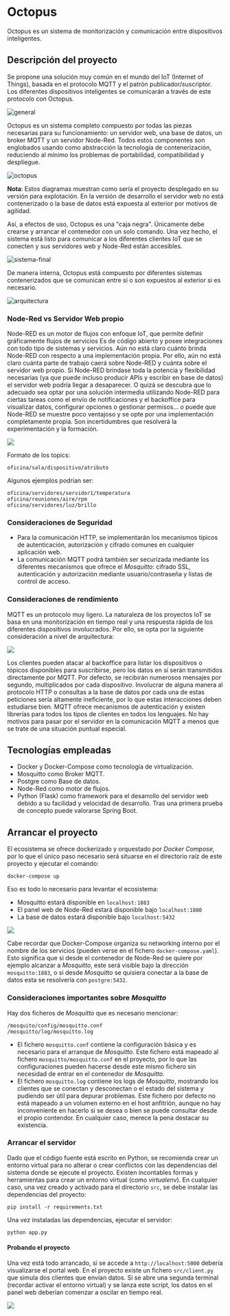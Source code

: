 # Octopus

Octopus es un sistema de monitorización y comunicación entre dispositivos inteligentes.

## Descripción del proyecto

Se propone una solución muy común en el mundo del IoT (Internet of Things), basada en el protocolo MQTT y el patrón publicador/suscriptor. Los diferentes dispositivos inteligentes se comunicarán a través de este protocolo con Octopus.


![general](doc/resources/general.drawio.png)

Octopus es un sistema completo compuesto por todas las piezas necesarias para su funcionamiento: un servidor web, una base de datos, un broker MQTT y un servidor Node-Red. Todos estos componentes son englobados usando como abstracción la tecnología de contenerización, reduciendo al mínimo los problemas de portabilidad, compatibilidad y despliegue.

![octopus](doc/resources/octopus.drawio.png)

**Nota**: Estos diagramas muestran como sería el proyecto desplegado en su versión para explotación. En la versión de desarrollo el servidor web no está contenerizado o la base de datos está expuesta al exterior por motivos de agilidad.

Así, a efectos de uso, Octopus es una "caja negra". Únicamente debe crearse y arrancar el contenedor con un solo comando. Una vez hecho, el sistema está listo para comunicar a los diferentes clientes IoT que se conecten y sus servidores web y Node-Red están accesibles.

![sistema-final](doc/resources/sistema-final.drawio.png)

De manera interna, Octopus está compuesto por diferentes sistemas contenerizados que se comunican entre sí o son expuestos al exterior si es necesario.

![arquitectura](doc/resources/arquitectura.png)

### Node-Red vs Servidor Web propio

Node-RED es un motor de flujos con enfoque IoT, que permite definir gráficamente flujos de servicios Es de código abierto y posee integraciones con todo tipo de sistemas y servicios. Aún no está claro cuánto brinda Node-RED con respecto a una implementación propia. Por ello, aún no está claro cuánta parte de trabajo caerá sobre Node-RED y cuánta sobre el servidor web propio. Si Node-RED brindase toda la potencia y flexibilidad necesarias (ya que puede incluso producir APIs y escribir en base de datos) el servidor web podría llegar a desaparecer. O quizá se descubra que lo adecuado sea optar por una solución intermedia utilizando Node-RED para ciertas tareas como el envío de notificaciones y el backoffice para visualizar datos, configurar opciones o gestionar permisos... o puede que Node-RED se muestre poco ventajoso y se opte por una implementación completamente propia. Son incertidumbres que resolverá la experimentación y la formación.

![](doc/resources/nodered.png)


Formato de los topics:
```
oficina/sala/dispositivo/atributo
```

Algunos ejemplos podrían ser:
```
oficina/servidores/servidor1/temperatura
oficina/reuniones/aire/rpm
oficina/servidores/luz/brillo
```

### Consideraciones de Seguridad

* Para la comunicación HTTP, se implementarán los mecanismos típicos de autenticación, autorización y cifrado comunes en cualquier aplicación web.
* La comunicación MQTT podrá también ser securizada mediante los diferentes mecanismos que ofrece el *Mosquitto*: cifrado SSL, autenticación y autorización mediante usuario/contraseña y listas de control de acceso.

### Consideraciones de rendimiento

MQTT es un protocolo muy ligero. La naturaleza de los proyectos IoT se basa en una monitorización en tiempo real y una respuesta rápida de los diferentes dispositivos involucrados. Por ello, se opta por la siguiente consideración a nivel de arquitectura:

![](doc/resources/interaccion.drawio.png)

Los clientes pueden atacar al backoffice para listar los dispositivos o tópicos disponibles para suscribirse, pero los datos en sí serán transmitidos directamente por MQTT. Por defecto, se recibirán numerosos mensajes por segundo, multiplicados por cada dispositivo. Involucrar de alguna manera al protocolo HTTP o consultas a la base de datos por cada una de estas peticiones sería altamente ineficiente, por lo que estas interacciones deben estudiarse bien. MQTT ofrece mecanismos de autenticación y existen librerías para todos los tipos de clientes en todos los lenguajes. No hay motivos para pasar por el servidor en la comunicación MQTT a menos que se trate de una situación puntual especial.


## Tecnologías empleadas

* Docker y Docker-Compose como tecnología de virtualización.
* Mosquitto como Broker MQTT.
* Postgre como Base de datos.
* Node-Red como motor de flujos.
* Python (Flask) como framework para el desarrollo del servidor web debido a su facilidad y velocidad de desarrollo. Tras una primera prueba de concepto puede valorarse Spring Boot.


## Arrancar el proyecto

El ecosistema se ofrece dockerizado y orquestado por *Docker Compose*, por lo que el único paso necesario será situarse en el directorio raíz de este proyecto y ejecutar el comando:

```
docker-compose up
```

Eso es todo lo necesario para levantar el ecosistema:
* Mosquitto estará disponible en `localhost:1883`
* El panel web de Node-Red estará disponible bajo `localhost:1880`
* La base de datos estará disponible bajo `localhost:5432`

![](doc/resources/compose.png)

Cabe recordar que Docker-Compose organiza su networking interno por el nombre de los servicios (pueden verse en el fichero `docker-compose.yaml`). Esto significa que si desde el contenedor de Node-Red se quiere por ejemplo alcanzar a *Mosquitto*, este será visible bajo la dirección `mosquitto:1883`, o si desde *Mosquitto* se quisiera conectar a la base de datos esta se resolvería con `postgre:5432`.

### Consideraciones importantes sobre *Mosquitto*

Hay dos ficheros de *Mosquitto* que es necesario mencionar:

```
/mosquito/config/mosquitto.conf
/mosquitto/log/mosquitto.log
```
* El fichero `mosquitto.conf` contiene la configuración básica y es necesario para el arranque de *Mosquitto*. Este fichero está mapeado al fichero `mosquitto/mosquitto.conf` en el proyecto, por lo que las configuraciones pueden hacerse desde este mismo fichero sin necesidad de entrar en el contenedor de *Mosquitto*.
* El fichero `mosquitto.log` contiene los logs de *Mosquitto*, mostrando los clientes que se conectan y desconectan o el estado del sistema y pudiendo ser útil para depurar problemas. Este fichero por defecto no está mapeado a un volumen externo en el host anfitrión, aunque no hay inconveniente en hacerlo si se desea o bien se puede consultar desde el propio contendor. En cualquier caso, merece la pena destacar su existencia.

### Arrancar el servidor

Dado que el código fuente está escrito en Python, se recomienda crear un entorno virtual para no alterar o crear conflictos con las dependencias del sistema donde se ejecute el proyecto. Existen incontables formas y herramientas para crear un entorno virtual (como *virtualenv*). En cualquier caso, una vez creado y activado para el directorio `src`, se debe instalar las dependencias del proyecto:
```
pip install -r requirements.txt
```
Una vez instaladas las dependencias, ejecutar el servidor:
```
python app.py
```


#### Probando el proyecto
Una vez está todo arrancado, si se accede a `http://localhost:5000` debería visualizarse el portal web.
En el proyecto existe un fichero `src/client.py` que simula dos clientes que envían datos. Si se abre una segunda terminal (recordar activar el entorno virtual) y se lanza este script, los datos en el panel web deberían comenzar a oscilar en tiempo real.

![](doc/resources/ejemplo.gif)
